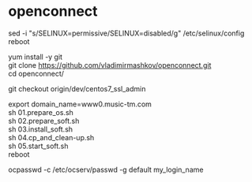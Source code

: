 # openconnect
sed -i "s/SELINUX=permissive/SELINUX=disabled/g" /etc/selinux/config <br/>
reboot <br/>

yum install -y git <br/>
git clone https://github.com/vladimirmashkov/openconnect.git <br/>
cd openconnect/ <br/>

git checkout origin/dev/centos7_ssl_admin <br/>

export domain_name=www0.music-tm.com <br/>
sh 01.prepare_os.sh <br/>
sh 02.prepare_soft.sh <br/>
sh 03.install_soft.sh <br/>
sh 04.cp_and_clean-up.sh <br/>
sh 05.start_soft.sh <br/>
reboot <br/>

ocpasswd -c /etc/ocserv/passwd -g default my_login_name <br/>
